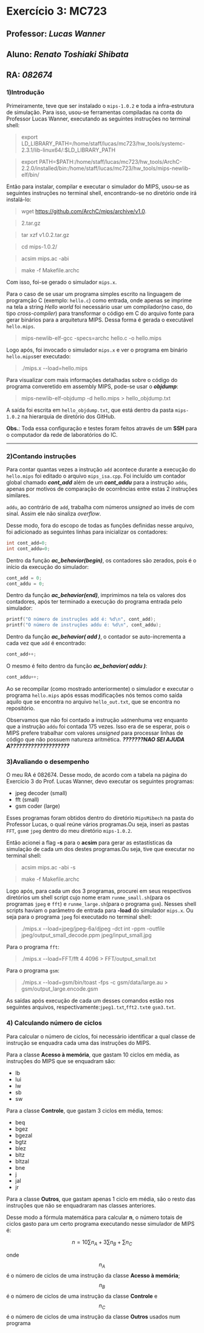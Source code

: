  Exercício 3: MC723  
=====
##  Professor: *Lucas Wanner* 
##  Aluno: *Renato Toshiaki Shibata*
##  RA: *082674* 

### 1)Introdução

Primeiramente, teve que ser instalado o `mips-1.0.2` e toda a infra-estrutura de simulação. Para isso, usou-se ferramentas compiladas na conta do Professor Lucas Wanner, executando as seguintes instruções no terminal shell:
>export LD_LIBRARY_PATH=/home/staff/lucas/mc723/hw_tools/systemc-2.3.1/lib-linux64/:$LD_LIBRARY_PATH

>export PATH=$PATH:/home/staff/lucas/mc723/hw_tools/ArchC-2.2.0/installed/bin:/home/staff/lucas/mc723/hw_tools/mips-newlib-elf/bin/

Então para instalar, compilar e executar o simulador do MIPS, usou-se as seguintes instruções no terminal shell, encontrando-se no diretório onde irá instalá-lo:
>wget https://github.com/ArchC/mips/archive/v1.0.

>2.tar.gz    

>tar xzf v1.0.2.tar.gz   

>cd mips-1.0.2/  

>acsim mips.ac -abi  

>make -f Makefile.archc  

Com isso, foi-se gerado o simulador `mips.x`.

Para o caso de se usar um programa simples escrito na linguagem de programção C (exemplo: `hello.c`) como entrada, onde apenas se imprime na tela a string *Hello world* foi necessário usar um compilador(no caso, do tipo *cross-compiler*) para transformar o código em C do arquivo fonte para gerar binários para a arquitetura MIPS. Dessa forma é gerada o executável `hello.mips`.
>mips-newlib-elf-gcc -specs=archc hello.c -o hello.mips  

Logo após, foi invocado o simulador `mips.x` e ver o programa em binário `hello.mips`ser executado:
>./mips.x --load=hello.mips

Para visualizar com mais informações detalhadas sobre o código do programa converetido em assembly MIPS, pode-se usar o ***objdump***:
>mips-newlib-elf-objdump -d hello.mips > hello_objdump.txt

A saída foi escrita em `hello_objdump.txt`, que está dentro da pasta `mips-1.0.2` na hierarquia de diretório dos GitHub.

**Obs.**: Toda essa configuração e testes foram feitos através de um **SSH** para o computador da rede de laboratórios do IC.

-------------------------------------

### 2)Contando instruções

Para contar quantas vezes a instrução `add` acontece durante a execução do `hello.mips` foi editado o arquivo `mips_isa.cpp`. Foi incluído um contador global chamado ***cont_add*** além de um ***cont_addu*** para a instrução `addu`, apenas por motivos de comparação de ocorrências entre estas 2 instruções similares. 

`addu`, ao contrário de `add`, trabalha com números *unsigned* ao invés de com sinal. Assim ele não sinaliza *overflow*.

Desse modo, fora do escopo de todas as funções definidas nesse arquivo, foi adicionado as seguintes linhas para inicializar os contadores: 
```c
int cont_add=0;
int cont_addu=0;
```    
Dentro da função ***ac_behavior(begin)***, os contadores são zerados, pois é o início da execução do simulador:  
```c
cont_add = 0;
cont_addu = 0;
```

Dentro da função ***ac_behavior(end)***, imprimimos na tela os valores dos contadores, após ter terminado a execução do programa entrada pelo simulador:
```c
printf("O número de instruções add é: %d\n", cont_add);
printf("O número de instruções addu é: %d\n", cont_addu);
```
Dentro da função ***ac_behavior( add )***, o contador se auto-incrementa a cada vez que `add` é encontrado:
```c
cont_add++;
```
O mesmo é feito dentro da função ***ac_behavior( addu )***:
```c
cont_addu++;
```
Ao se recompilar 
(como mostrado anteriormente) o simulador e executar o programa `hello.mips` após essas modificações nós temos como saída aquilo que se encontra no arquivo `hello_out.txt`, que se encontra no repositório.

Observamos que não foi contado a instrução `add`nenhuma vez enquanto que a instrução `addu` foi contada 175 vezes. Isso era de se esperar, pois o MIPS prefere trabalhar com valores *unsigned* para processar linhas de código que não possuem natureza aritmética. 
***???????NAO SEI   AJUDA A????????????????????***

### 3)Avaliando o desempenho

O meu RA é 082674. Desse modo, de acordo com a tabela na página do Exercício 3 do Prof. Lucas Wanner,  devo executar os seguintes programas:
*   jpeg decoder (small)
*   fft (small)
*   gsm coder (large)

Esses programas foram obtidos dentro do diretório `MipsMibech` na pasta do Professor Lucas, o qual reúne vários programas.Ou seja, inseri as pastas `FFT`, `gsm`e `jpeg` dentro do meu diretório `mips-1.0.2`.

Então acionei a flag **-s** para o **acsim** para gerar as estastísticas da simulação de cada um dos destes programas.Ou seja, tive que executar no  terminal shell:
>acsim mips.ac -abi -s  

>make -f Makefile.archc

Logo após, para cada um dos 3 programas, procurei em seus respectivos diretórios um shell script cujo nome eram `runme_small.sh`(para os programas `jpeg` e `fft`) e `runme_large.sh`(para o programa `gsm`). Nesses shell scripts haviam o parâmetro de entrada para **-load** do simulador `mips.x`. Ou seja para o programa `jpeg` foi executado no terminal shell:  

>./mips.x --load=jpeg/jpeg-6a/djpeg -dct int -ppm -outfile jpeg/output_small_decode.ppm jpeg/input_small.jpg

Para o programa `fft`:
>./mips.x --load=FFT/fft 4 4096 > FFT/output_small.txt

Para o programa `gsm`:
>./mips.x --load=gsm/bin/toast -fps -c gsm/data/large.au > gsm/output_large.encode.gsm

As saídas após execução de cada um desses comandos estão nos seguintes arquivos, respectivamente:`jpeg1.txt`,`fft2.txt`e `gsm3.txt`.

### 4) Calculando número de ciclos 
Para calcular o número de ciclos, foi necessário identificar a qual classe de instrução se enquadra cada uma das instruções do MIPS. 

Para a classe **Acesso à memória**, que gastam 10 ciclos em média, as instruções do MIPS que se enquadram são:
*   lb
*   lui
*   lw
*   sb
*   sw

Para a classe **Controle**, que gastam 3 ciclos em média, temos:
*   beq
*   bgez
*   bgezal
*   bgtz
*   blez
*   bltz
*   bltzal
*   bne
*   j
*   jal
*   jr

Para a classe **Outros**, que gastam apenas 1 ciclo em média, são o resto das instruções que não se enquadraram nas classes anteriores.

Desse modo a fórmula matemática para calcular **n**, o número totais de ciclos gasto para um certo programa executando nesse simulador de MIPS é:  
  
$$n = 10 \sum n_{A}+ 3 \sum n_{B}+ \sum n_{C}$$ 

onde $$n_{A}$$ é o número de ciclos de uma instrução da classe **Acesso à memória**;   
$$n_{B}$$ é o número de ciclos de uma instrução da classe **Controle** e $$n_{C}$$ é o número de ciclos de uma instrução da classe **Outros** usados num programa
 






